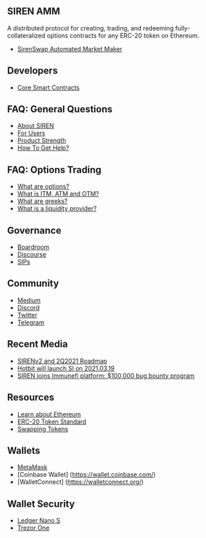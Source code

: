 ## SIREN AMM

A distributed protocol for creating, trading, and redeeming fully-collateralized options contracts for any ERC-20 token on Ethereum.

* [SirenSwap Automated Market Maker](siren-amm.md)

## Developers

* [Core Smart Contracts](https://github.com/sirenmarkets/core)

## FAQ: General Questions

* [About SIREN](faq/about-siren.md)
* [For Users](faq/for-users.md)
* [Product Strength](faq/product-strength.md)
* [How To Get Help?](faq/how-to-get-help.md)

## FAQ: Options Trading

* [What are options?](faq/what-are-options.md)
* [What is ITM, ATM and OTM?](faq/what-is-itm-atm-and-otm.md)
* [What are greeks?](faq/what-are-greeks.md)
* [What is a liquidity provider?](faq/what-is-a-liquidity-provider.md)

## Governance

* [Boardroom](https://app.boardroom.info/protocols/siren)
* [Discourse](https://gov.sirenmarkets.com/)
* [SIPs](https://sips.sirenmarkets.com/)

## Community

* [Medium](https://sirenmarkets.medium.com/)
* [Discord](https://discord.gg/JMcDB52Y)
* [Twitter](https://twitter.com/sirenprotocol)
* [Telegram](https://t.me/sirenmarkets)

## Recent Media

* [SIRENv2 and 2Q2021 Roadmap](https://sirenmarkets.medium.com/sirenv2-and-2q2021-roadmap-91b215f1dfdc)
* [Hotbit will launch SI on 2021.03.19](https://hotbit.zendesk.com/hc/en-us/articles/1500004302542-Hotbit-will-launch-SI-SIREN-on-March-19th-2021)
* [SIREN joins Immunefi platform: $100,000 bug bounty program](https://twitter.com/immunefi/status/1370467332032659457)

## Resources

* [Learn about Ethereum](https://ethereum.org/en/learn/)
* [ERC-20 Token Standard](https://ethereum.org/en/developers/docs/standards/tokens/erc-20/)
* [Swapping Tokens](https://medium.com/metamask/introducing-metamask-swaps-84318c643785)

## Wallets

* [MetaMask](https://metamask.io/)
* [Coinbase Wallet] (https://wallet.coinbase.com/)
* [WalletConnect] (https://walletconnect.org/)

## Wallet Security

* [Ledger Nano S](https://shop.ledger.com/products/ledger-nano-s)
* [Trezor One](https://shop.trezor.io/product/trezor-one-white)

